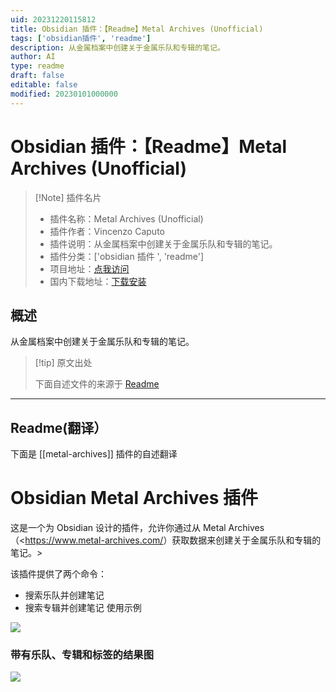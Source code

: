 ```yaml
---
uid: 20231220115812
title: Obsidian 插件：【Readme】Metal Archives (Unofficial)
tags: ['obsidian插件', 'readme']
description: 从金属档案中创建关于金属乐队和专辑的笔记。
author: AI
type: readme
draft: false
editable: false
modified: 20230101000000
---
```


# Obsidian 插件：【Readme】Metal Archives (Unofficial)

> [!Note] 插件名片
> - 插件名称：Metal Archives (Unofficial)
> - 插件作者：Vincenzo Caputo
> - 插件说明：从金属档案中创建关于金属乐队和专辑的笔记。
> - 插件分类：['obsidian 插件 ', 'readme']
> - 项目地址：[点我访问](https://github.com/vincenzocaputo/obsidian-metal-archives-plugin)
> - 国内下载地址：[下载安装](https://pkmer.cn/products/plugin/pluginMarket/?metal-archives)

## 概述

从金属档案中创建关于金属乐队和专辑的笔记。

> [!tip] 原文出处
>
>下面自述文件的来源于 [Readme](https://ghproxy.net/https://raw.githubusercontent.com/vincenzocaputo/obsidian-metal-archives-plugin/master/README.md)

---

## Readme(翻译）

下面是 [[metal-archives]] 插件的自述翻译

# Obsidian Metal Archives 插件

这是一个为 Obsidian 设计的插件，允许你通过从 Metal Archives（<<https://www.metal-archives.com/>）获取数据来创建关于金属乐队和专辑的笔记。>

该插件提供了两个命令：

- 搜索乐队并创建笔记
- 搜索专辑并创建笔记
使用示例

![](https://cdn.pkmer.cn/covers/metal-archives_2_0.gif)

### 带有乐队、专辑和标签的结果图

![](https://cdn.pkmer.cn/covers/metal-archives_2_1.png!pkmer)
